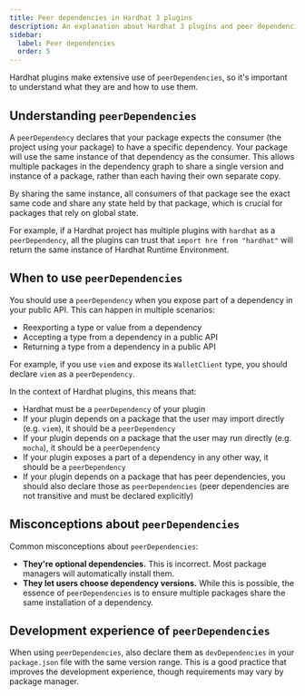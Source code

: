 ```yaml
---
title: Peer dependencies in Hardhat 3 plugins
description: An explanation about Hardhat 3 plugins and peer dependencies
sidebar:
  label: Peer dependencies
  order: 5
---
```


Hardhat plugins make extensive use of `peerDependencies`, so it's important to understand what they are and how to use them.

## Understanding `peerDependencies`

A `peerDependency` declares that your package expects the consumer (the project using your package) to have a specific dependency. Your package will use the same instance of that dependency as the consumer. This allows multiple packages in the dependency graph to share a single version and instance of a package, rather than each having their own separate copy.

By sharing the same instance, all consumers of that package see the exact same code and share any state held by that package, which is crucial for packages that rely on global state.

For example, if a Hardhat project has multiple plugins with `hardhat` as a `peerDependency`, all the plugins can trust that `import hre from "hardhat"` will return the same instance of Hardhat Runtime Environment.

## When to use `peerDependencies`

You should use a `peerDependency` when you expose part of a dependency in your public API. This can happen in multiple scenarios:

- Reexporting a type or value from a dependency
- Accepting a type from a dependency in a public API
- Returning a type from a dependency in a public API

For example, if you use `viem` and expose its `WalletClient` type, you should declare `viem` as a `peerDependency`.

In the context of Hardhat plugins, this means that:

- Hardhat must be a `peerDependency` of your plugin
- If your plugin depends on a package that the user may import directly (e.g. `viem`), it should be a `peerDependency`
- If your plugin depends on a package that the user may run directly (e.g. `mocha`), it should be a `peerDependency`
- If your plugin exposes a part of a dependency in any other way, it should be a `peerDependency`
- If your plugin depends on a package that has peer dependencies, you should also declare those as `peerDependencies` (peer dependencies are not transitive and must be declared explicitly)

## Misconceptions about `peerDependencies`

Common misconceptions about `peerDependencies`:

- **They're optional dependencies.** This is incorrect. Most package managers will automatically install them.
- **They let users choose dependency versions.** While this is possible, the essence of `peerDependencies` is to ensure multiple packages share the same installation of a dependency.

## Development experience of `peerDependencies`

When using `peerDependencies`, also declare them as `devDependencies` in your `package.json` file with the same version range. This is a good practice that improves the development experience, though requirements may vary by package manager.
